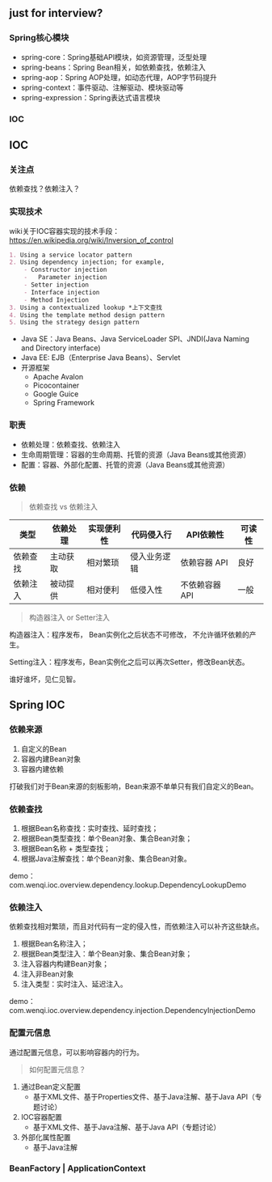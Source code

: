 ## just for interview?

### Spring核心模块

- spring-core：Spring基础API模块，如资源管理，泛型处理
- spring-beans：Spring Bean相关，如依赖查找，依赖注入
- spring-aop：Spring AOP处理，如动态代理，AOP字节码提升
- spring-context：事件驱动、注解驱动、模块驱动等
- spring-expression：Spring表达式语言模块

### IOC



## IOC

### 关注点

依赖查找？依赖注入？

### 实现技术

wiki关于IOC容器实现的技术手段：https://en.wikipedia.org/wiki/Inversion_of_control

```markdown
1. Using a service locator pattern 
2. Using dependency injection; for example,
	- Constructor injection
	-	Parameter injection
	- Setter injection
	- Interface injection
	- Method Injection
3. Using a contextualized lookup *上下文查找
4. Using the template method design pattern
5. Using the strategy design pattern
```

- Java SE：Java Beans、Java ServiceLoader SPI、JNDI(Java Naming and Directory interface)
- Java EE: EJB（Enterprise Java Beans）、Servlet
- 开源框架
  - Apache Avalon
  - Picocontainer
  - Google Guice
  - Spring Framework

### 职责

- 依赖处理：依赖查找、依赖注入
- 生命周期管理：容器的生命周期、托管的资源（Java Beans或其他资源）
- 配置：容器、外部化配置、托管的资源（Java Beans或其他资源）

### 依赖

> 依赖查找 vs 依赖注入

| 类型     | 依赖处理 | 实现便利性 | 代码侵入行   | API依赖性      | 可读性 |
| -------- | -------- | ---------- | ------------ | -------------- | ------ |
| 依赖查找 | 主动获取 | 相对繁琐   | 侵入业务逻辑 | 依赖容器 API   | 良好   |
| 依赖注入 | 被动提供 | 相对便利   | 低侵入性     | 不依赖容器 API | 一般   |

> 构造器注入 or Setter注入

构造器注入：程序发布， Bean实例化之后状态不可修改， 不允许循环依赖的产生。

Setting注入：程序发布，Bean实例化之后可以再次Setter，修改Bean状态。

谁好谁坏，见仁见智。

## Spring IOC

### 依赖来源

1. 自定义的Bean
2. 容器内建Bean对象
3. 容器内建依赖

打破我们对于Bean来源的刻板影响，Bean来源不单单只有我们自定义的Bean。

### 依赖查找

1. 根据Bean名称查找：实时查找、延时查找；
2. 根据Bean类型查找：单个Bean对象、集合Bean对象；
3. 根据Bean名称 + 类型查找；
4. 根据Java注解查找：单个Bean对象、集合Bean对象。

demo：com.wenqi.ioc.overview.dependency.lookup.DependencyLookupDemo

### 依赖注入

依赖查找相对繁琐，而且对代码有一定的侵入性，而依赖注入可以补齐这些缺点。

1. 根据Bean名称注入；
2. 根据Bean类型注入：单个Bean对象、集合Bean对象；
3. 注入容器内构建Bean对象；
4. 注入非Bean对象
5. 注入类型：实时注入、延迟注入。

demo：com.wenqi.ioc.overview.dependency.injection.DependencyInjectionDemo

### 配置元信息

通过配置元信息，可以影响容器内的行为。

> 如何配置元信息？

1. 通过Bean定义配置
   - 基于XML文件、基于Properties文件、基于Java注解、基于Java API（专题讨论）
2. IOC容器配置
   - 基于XML文件、基于Java注解、基于Java API（专题讨论）
3. 外部化属性配置
   - 基于Java注解

### BeanFactory | ApplicationContext

